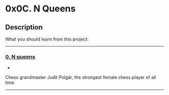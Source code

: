 # 0x0C. N Queens

## Description
What you should learn from this project:

---

### [0. N queens](./0-nqueens.py)
* 
Chess grandmaster Judit Polgár, the strongest female chess player of all time


---
